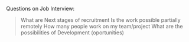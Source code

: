 Questions on Job Interview:

> What are Next stages of recruitment
> Is the work possible partially remotely
> How many people work on my team/project
> What are the possibilities of Development (oportunities)
